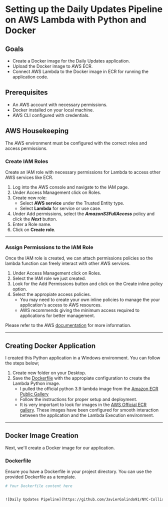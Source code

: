 # Setting up the Daily Updates Pipeline on AWS Lambda with Python and Docker

## Goals
- Create a Docker image for the Daily Updates application.
- Upload the Docker image to AWS ECR.
- Connect AWS Lambda to the Docker image in ECR for running the application code.

## Prerequisites
- An AWS account with necessary permissions.
- Docker installed on your local machine.
- AWS CLI configured with credentials.

## AWS Housekeeping
The AWS environment must be configured with the correct roles and access permissions.

### Create IAM Roles
Create an IAM role with necessary permissions for Lambda to access other AWS services like ECR.

1. Log into the AWS console and navigate to the IAM page.
2. Under Access Management click on Roles.
3. Create new role:
   - Select **AWS service** under the Trusted Entity type.
   - Select **Lambda** for service or use case.
4. Under Add permissions, select the **_AmazonS3FullAccess_** policy and click the **_Next_** button.
5. Enter a Role name.
6. Click on **Create role**.
_________________________________________________________________

### Assign Permissions to the IAM Role
Once the IAM role is created, we can attach permissions policies so the lambda function can freely interact with other AWS services.
1. Under Access Management click on Roles.
2. Select the IAM role we just created.
3. Look for the Add Permissions button and click on the Create inline policy option.
4. Select the appropiate access policies.
   - You may need to create your own inline policies to manage the your application's access to AWS resources.
   - AWS recommends giving the minimum access required to applications for better management.

Please refer to the AWS [documentation](https://docs.aws.amazon.com/IAM/latest/UserGuide/access_policies_manage-attach-detach.html) for more information.
_________________________________________________________________

## Creating Docker Application
I created this Python application in a Windows environment. You can follow the steps below;

1. Create new folder on your Desktop.
2. Save the [Dockerfile](https://github.com/JavierGalindo91/NYC-Collisions/blob/7f62e378f8c2ea3d48b8e473b2de5bb52fff573b/Docker/Dockerfile) with the appropiate configuration to create the Lambda Python image.
   - I pulled the official python 3.9 lambda image from the [Amazon ECR Public Gallery](https://gallery.ecr.aws/lambda/python)
   - Follow the instructions for proper setup and deployment.
   - It is very important to look for images in the [AWS Official ECR gallery](https://gallery.ecr.aws/). These images have been configured for smooth interaction between the application and the Lambda Execution environment.
_________________________________________________________________
## Docker Image Creation

Next, we'll create a Docker image for our application.

### Dockerfile

Ensure you have a Dockerfile in your project directory. You can use the provided Dockerfile as a template.

```Dockerfile
# Your Dockerfile content here


![Daily Updates Pipeline](https://github.com/JavierGalindo91/NYC-Collisions/assets/17058746/3722cbd6-79ac-4a31-b3d0-30320d89ecfb)

